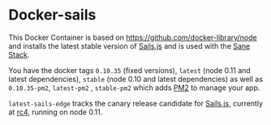Docker-sails
============

This Docker Container is based on https://github.com/docker-library/node and installs the latest stable version of [Sails.js](http://sailsjs.org/) and is used with the [Sane Stack](https://github.com/artificialio/sane).

You have the docker tags `0.10.35` (fixed versions), `latest` (node 0.11 and latest dependencies), `stable` (node 0.10  and latest dependencies) as well as `0.10.35-pm2`, `latest-pm2` , `stable-pm2` which adds [PM2](https://github.com/Unitech/PM2) to manage your app.

`latest-sails-edge` tracks the canary release candidate for [Sails.js](http://sailsjs.org), currently at [rc4](https://github.com/balderdashy/sails/tree/v0.11.0-rc4), running on node 0.11.